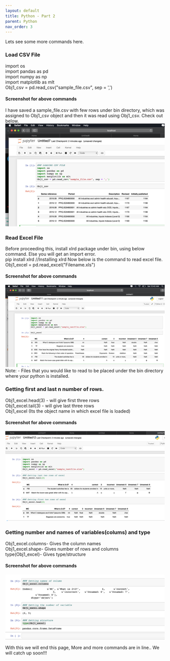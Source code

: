 ```yaml
---
layout: default
title: Python - Part 2
parent: Python
nav_order: 3
---
```


Lets see some more commands here. 
### Load CSV File
import os  
import pandas as pd  
import numpy as np  
import matplotlib as mlt  
Obj1_csv = pd.read_csv("sample_file.csv", sep = ',')  
#### Screenshot for above commands
I have saved a sample_file.csv with few rows under bin directory, which was assigned to Obj1_csv object and then it was read using Obj1_csv. Check out below.
![](/assets/images/python/p2-1.png)
### Read Excel File
Before proceeding this, install xlrd package under bin, using below command. Else you will get an import error.  
pip install xlrd  //Installing xlrd
Now below is the command to read excel file.  
Obj1_excel = pd.read_excel("Filename.xls")     
#### Screenshot for above commands
![](/assets/images/python/p2-2.png)  
Note: - Files that you would like to read to be placed under the bin directory  where your python is installed.
### Getting first and last n number of rows.
Obj1_excel.head(3) - will give first three rows    
Obj1_excel.tail(3) - will give last three rows   
Obj1_excel (Its the object name in which excel file is loaded)  
#### Screenshot for above commands
![](/assets/images/python/p2-3.png)  
### Getting number and names of variables(colums) and type
Obj1_excel.columns- Gives the column names  
Obj1_excel.shape- Gives number of rows and columns   
type(Obj1_excel)- Gives type/structure  
#### Screenshot for above commands
![](/assets/images/python/p2-4.png)

With this we will end this page, More and more commands are in line.. We will catch up soon!!!